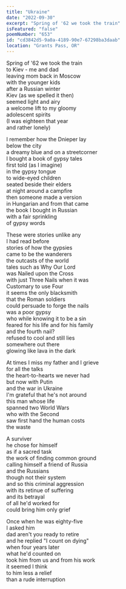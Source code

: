 ```yaml
---
title: "Ukraine"
date: "2022-09-30"
excerpt: "Spring of '62 we took the train"
isFeatured: "false"
poemNumber: "653"
id: "cd3842d5-9a0a-4189-90e7-67298ba3daab"
location: "Grants Pass, OR"
---
```


Spring of '62 we took the train  
to Kiev - me and dad  
leaving mom back in Moscow  
with the younger kids  
after a Russian winter  
Kiev (as we spelled it then)  
seemed light and airy  
a welcome lift to my gloomy  
adolescent spirits  
(I was eighteen that year  
and rather lonely)

I remember how the Dnieper lay  
below the city  
a dreamy blue and on a streetcorner  
I bought a book of gypsy tales  
first told (as I imagine)  
in the gypsy tongue  
to wide-eyed children  
seated beside their elders  
at night around a campfire  
then someone made a version  
in Hungarian and from that came  
the book I bought in Russian  
with a fair sprinkling  
of gypsy words

These were stories unlike any  
I had read before  
stories of how the gypsies  
came to be the wanderers  
the outcasts of the world  
tales such as Why Our Lord  
was Nailed upon the Cross  
with just Three Nails when it was  
Customary to use Four  
it seems the only blacksmith  
that the Roman soldiers  
could persuade to forge the nails  
was a poor gypsy  
who while knowing it to be a sin  
feared for his life and for his family  
and the fourth nail?  
refused to cool and still lies  
somewhere out there  
glowing like lava in the dark

At times I miss my father and I grieve  
for all the talks  
the heart-to-hearts we never had  
but now with Putin  
and the war in Ukraine  
I'm grateful that he's not around  
this man whose life  
spanned two World Wars  
who with the Second  
saw first hand the human costs  
the waste

A surviver  
he chose for himself  
as if a sacred task  
the work of finding common ground  
calling himself a friend of Russia  
and the Russians  
though not their system  
and so this criminal aggression  
with its retinue of suffering  
and its betrayal  
of all he'd worked for  
could bring him only grief

Once when he was eighty-five  
I asked him  
dad aren't you ready to retire  
and he replied "I count on dying"  
when four years later  
what he'd counted on  
took him from us and from his work  
it seemed I think  
to him less a relief  
than a rude interruption
